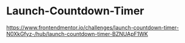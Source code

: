 # Launch-Countdown-Timer
https://www.frontendmentor.io/challenges/launch-countdown-timer-N0XkGfyz-/hub/launch-countdown-timer-BZNUApF1WK
